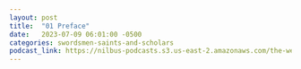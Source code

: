 ```yaml
---
layout: post
title:  "01 Preface"
date:   2023-07-09 06:01:00 -0500
categories: swordsmen-saints-and-scholars
podcast_link: https://nilbus-podcasts.s3.us-east-2.amazonaws.com/the-well-trained-mind/Swordsmen,%20Saints%20and%20Scholars/01%20Preface.mp3
---
```

